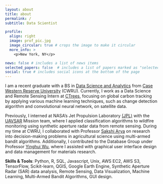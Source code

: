 ```yaml
---
layout: about
title: about
permalink: /
subtitle: Data Scientist

profile:
  align: right
  image: prof_pic.jpg
  image_circular: true # crops the image to make it circular
  more_info: >
    <p>New York, NY</p>

news: false # includes a list of news items
selected_papers: false  # includes a list of papers marked as "selected={true}"
social: true # includes social icons at the bottom of the page
---
```


I am a recent graduate with a BS in [Data Science and Analytics](https://engineering.case.edu/computer-and-data-sciences) from [Case Western Reserve University](https://case.edu/) (CWRU). Currently, I work as a Data Science and Remote Sensing Intern at [CTrees](https://ctrees.org/about), focusing on global carbon tracking by applying various machine learning techniques, such as change detection algorithm and convolutional neural network, on satellite data.

Previously, I interned at NASA’s Jet Propulsion Laboratory [(JPL)](https://www.jpl.nasa.gov/) with the [UAVSAR](https://uavsar.jpl.nasa.gov/) Mission team, where I applied classification algorithms to wildfire monitoring using synthetic aperture radar data from remote sensing. During my time at CWRU, I collaborated with Professor [Sakshi Arya](https://sakshiarya.github.io) on research into decision-making problems in agricultural science using multi-armed bandit algorithms. Additionally, I contributed to the Database Group under Professor [Yinghui Wu](https://yinghwu.github.io/index.html), where I assisted with graphical user interface design and data management for materials research.

__Skills & Tools__: Python, R, SQL, Javascript, Unix, AWS EC2, AWS S3, TensorFlow, Scikit-learn, QGIS, Google Earth Engine, Synthetic Aperture Radar (SAR) data analysis, Remote Sensing, Data Visualization, Machine Learning, Multi-Armed Bandit Algorithms, GUI design.
